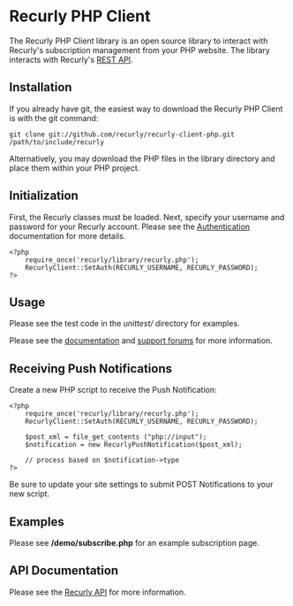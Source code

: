 Recurly PHP Client
==================

The Recurly PHP Client library is an open source library to interact with Recurly's subscription management from your PHP website. The library interacts with Recurly's [REST API](http://support.recurly.com/faqs/api).


Installation
------------

If you already have git, the easiest way to download the Recurly PHP Client is with the git command:

    git clone git://github.com/recurly/recurly-client-php.git /path/to/include/recurly
    
Alternatively, you may download the PHP files in the library directory and place them within your PHP project.


Initialization
--------------

First, the Recurly classes must be loaded. Next, specify your username and password for your 
Recurly account.  Please see the [Authentication](http://support.recurly.com/faqs/api/authentication)
documentation for more details.

    <?php
        require_once('recurly/library/recurly.php');
        RecurlyClient::SetAuth(RECURLY_USERNAME, RECURLY_PASSWORD);
    ?>


Usage
-----

Please see the test code in the *unittest/* directory for examples.

Please see the [documentation](http://support.recurly.com/faqs/api/php-client) and
[support forums](http://support.recurly.com/discussions) for more information.

Receiving Push Notifications
----------------------------

Create a new PHP script to receive the Push Notification:

    <?php
        require_once('recurly/library/recurly.php');
        RecurlyClient::SetAuth(RECURLY_USERNAME, RECURLY_PASSWORD);
        
        $post_xml = file_get_contents ("php://input");
        $notification = new RecurlyPushNotification($post_xml);
        
        // process based on $notification->type
    ?>

Be sure to update your site settings to submit POST Notifications to your new script.

Examples
--------

Please see **/demo/subscribe.php** for an example subscription page.

API Documentation
-----------------

Please see the [Recurly API](http://support.recurly.com/faqs/api/) for more information.